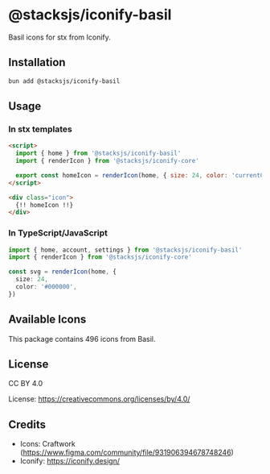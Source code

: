 # @stacksjs/iconify-basil

Basil icons for stx from Iconify.

## Installation

```bash
bun add @stacksjs/iconify-basil
```

## Usage

### In stx templates

```html
<script>
  import { home } from '@stacksjs/iconify-basil'
  import { renderIcon } from '@stacksjs/iconify-core'

  export const homeIcon = renderIcon(home, { size: 24, color: 'currentColor' })
</script>

<div class="icon">
  {!! homeIcon !!}
</div>
```

### In TypeScript/JavaScript

```typescript
import { home, account, settings } from '@stacksjs/iconify-basil'
import { renderIcon } from '@stacksjs/iconify-core'

const svg = renderIcon(home, {
  size: 24,
  color: '#000000',
})
```

## Available Icons

This package contains 496 icons from Basil.

## License

CC BY 4.0

License: https://creativecommons.org/licenses/by/4.0/

## Credits

- Icons: Craftwork (https://www.figma.com/community/file/931906394678748246)
- Iconify: https://iconify.design/
